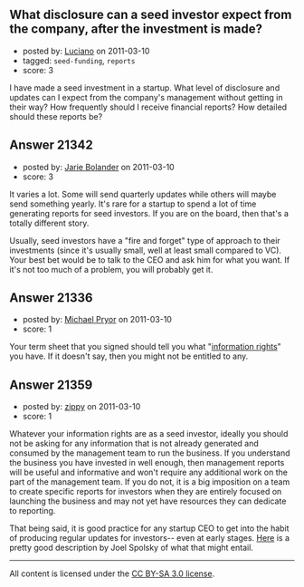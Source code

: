 ## What disclosure can a seed investor expect from the company, after the investment is made?

- posted by: [Luciano](https://stackexchange.com/users/-1/8424-luciano) on 2011-03-10
- tagged: `seed-funding`, `reports`
- score: 3

I have made a seed investment in a startup. What level of disclosure and updates can I expect from the company's management without getting in their way? How frequently should I receive financial reports? How detailed should these reports be?


## Answer 21342

- posted by: [Jarie Bolander](https://stackexchange.com/users/-1/585-jarie-bolander) on 2011-03-10
- score: 3

It varies a lot. Some will send quarterly updates while others will maybe send something yearly. It's rare for a startup to spend a lot of time generating reports for seed investors. If you are on the board, then that's a totally different story.

Usually, seed investors have a "fire and forget" type of approach to their investments (since it's usually small, well at least small compared to VC). Your best bet would be to talk to the CEO and ask him for what you want. If it's not too much of a problem, you will probably get it.


## Answer 21336

- posted by: [Michael Pryor](https://stackexchange.com/users/-1/130-michael-pryor) on 2011-03-10
- score: 1

<p>Your term sheet that you signed should tell you what "<a href="http://www.feld.com/wp/archives/2005/06/term-sheet-information-and-registration-rights.html" rel="nofollow">information rights</a>" you have.  If it doesn't say, then you might not be entitled to any.</p>



## Answer 21359

- posted by: [zippy](https://stackexchange.com/users/-1/7781-zippy) on 2011-03-10
- score: 1

<p>Whatever your information rights are as a seed investor, ideally you should not be asking for any information that is not already generated and consumed by the management team to run the business. If you understand the business you have invested in well enough, then management reports will be useful and informative and won't require any additional work on the part of the management team. If you do not, it is a big imposition on a team to create specific reports for investors when they are entirely focused on launching the business and may not yet have resources they can dedicate to reporting.</p>

<p>That being said, it is good practice for any startup CEO to get into the habit of producing regular updates for investors-- even at early stages. <a href="http://answers.onstartups.com/questions/11851/keeping-investors-updated/11952#11952">Here</a> is a pretty good description by Joel Spolsky of what that might entail.</p>




---

All content is licensed under the [CC BY-SA 3.0 license](https://creativecommons.org/licenses/by-sa/3.0/).
